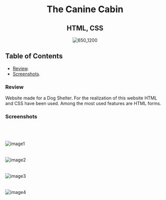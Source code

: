 <div align="center">
  
  <h1>The Canine Cabin</h1>
  <h2>HTML, CSS</h2>

![650_1200](https://user-images.githubusercontent.com/116028548/199333550-3415eed7-168f-497d-8361-6f9a9f8fb142.jpg)


  
</div>


## Table of Contents

- [Review](#review).
- [Screenshots](#screenshots).


### Review

Website made for a Dog Shelter. For the realization of this website HTML and CSS have been used. Among the most used features are HTML forms.
### Screenshots

<br /><br /><br />
![image1](https://user-images.githubusercontent.com/116028548/199334078-27e1df46-9d17-431e-90c9-558a069636f6.png)
<br /><br /><br />
![image2](https://user-images.githubusercontent.com/116028548/199334113-fcab202c-9ace-4615-8769-9b46cae9bbe8.png)
<br /><br /><br />
![image3](https://user-images.githubusercontent.com/116028548/199334136-99d9481f-04c8-4156-9e43-8bbf9ea0b40c.png)
<br /><br /><br />
![image4](https://user-images.githubusercontent.com/116028548/199334184-e68d4784-ce53-477f-9009-a74f11043181.png)
<br /><br /><br />

